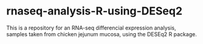 # rnaseq-analysis-R-using-DESeq2

This is a repository for an RNA-seq differencial expression analysis, samples taken from chicken jejunum mucosa, using the DESEq2 R package.
